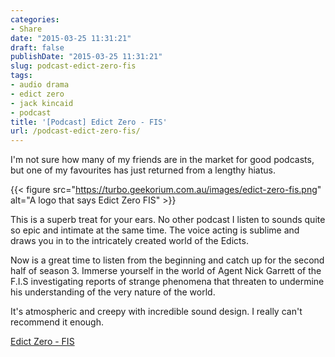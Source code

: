 ```yaml
---
categories:
- Share
date: "2015-03-25 11:31:21"
draft: false
publishDate: "2015-03-25 11:31:21"
slug: podcast-edict-zero-fis
tags:
- audio drama
- edict zero
- jack kincaid
- podcast
title: '[Podcast] Edict Zero - FIS'
url: /podcast-edict-zero-fis/
---
```


I'm not sure how many of my friends are in the market for good podcasts, but one of my favourites has just returned from a lengthy hiatus.

{{< figure src="https://turbo.geekorium.com.au/images/edict-zero-fis.png" alt="A logo that says Edict Zero FIS" >}}

This is a superb treat for your ears. No other podcast I listen to sounds quite so epic and intimate at the same time. The voice acting is sublime and draws you in to the intricately created world of the Edicts.

Now is a great time to listen from the beginning and catch up for the second half of season 3. Immerse yourself in the world of Agent Nick Garrett of the F.I.S investigating reports of strange phenomena that threaten to undermine his understanding of the very nature of the world.

It's atmospheric and creepy with incredible sound design. I really can't recommend it enough.

[Edict Zero - FIS](https://edictzero.wordpress.com/)